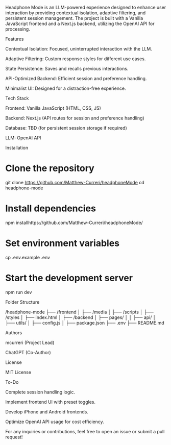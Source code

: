 Headphone Mode is an LLM-powered experience designed to enhance user interaction by providing contextual isolation, adaptive filtering, and persistent session management. The project is built with a Vanilla JavaScript frontend and a Next.js backend, utilizing the OpenAI API for processing.

Features

Contextual Isolation: Focused, uninterrupted interaction with the LLM.

Adaptive Filtering: Custom response styles for different use cases.

State Persistence: Saves and recalls previous interactions.

API-Optimized Backend: Efficient session and preference handling.

Minimalist UI: Designed for a distraction-free experience.

Tech Stack

Frontend: Vanilla JavaScript (HTML, CSS, JS)

Backend: Next.js (API routes for session and preference handling)

Database: TBD (for persistent session storage if required)

LLM: OpenAI API

Installation

# Clone the repository
git clone https://github.com/Matthew-Curreri/headphoneMode
cd headphone-mode

# Install dependencies
npm installhttps://github.com/Matthew-Curreri/headphoneMode/

# Set environment variables
cp .env.example .env

# Start the development server
npm run dev

Folder Structure

/headphone-mode
├── /frontend
│   ├── /media
│   ├── /scripts
│   ├── /styles
│   ├── index.html
│
├── /backend
│   ├── pages/
│   │   ├── api/
│   ├── utils/
│   ├── config.js
│
├── package.json
├── .env
├── README.md

Authors

mcurreri (Project Lead)

ChatGPT (Co-Author)

License

MIT License

To-Do

Complete session handling logic.

Implement frontend UI with preset toggles.

Develop iPhone and Android frontends.

Optimize OpenAI API usage for cost efficiency.


For any inquiries or contributions, feel free to open an issue or submit a pull request!
